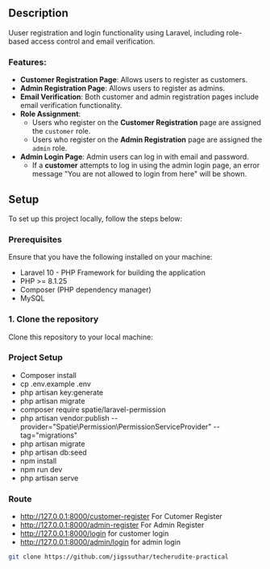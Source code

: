 

## Description

Uuser registration and login functionality using Laravel, including role-based access control and email verification.

### Features:

- **Customer Registration Page**: Allows users to register as customers.
- **Admin Registration Page**: Allows users to register as admins.
- **Email Verification**: Both customer and admin registration pages include email verification functionality.
- **Role Assignment**: 
  - Users who register on the **Customer Registration** page are assigned the `customer` role.
  - Users who register on the **Admin Registration** page are assigned the `admin` role.
- **Admin Login Page**: Admin users can log in with email and password.
  - If a **customer** attempts to log in using the admin login page, an error message "You are not allowed to login from here" will be shown.
  
## Setup

To set up this project locally, follow the steps below:

### Prerequisites

Ensure that you have the following installed on your machine:
- Laravel 10 - PHP Framework for building the application
- PHP >= 8.1.25
- Composer (PHP dependency manager)
- MySQL

### 1. Clone the repository

Clone this repository to your local machine:

### Project Setup
- Composer install
- cp .env.example .env
- php artisan key:generate
- php artisan migrate
- composer require spatie/laravel-permission
- php artisan vendor:publish --provider="Spatie\Permission\PermissionServiceProvider" --tag="migrations"
- php artisan migrate
- php artisan db:seed
- npm install
- npm run dev
- php artisan serve

### Route
 - http://127.0.0.1:8000/customer-register For Cutomer Register
 - http://127.0.0.1:8000/admin-register For Admin Register
 - http://127.0.0.1:8000/login  for customer login
 - http://127.0.0.1:8000/admin/login  for admin login

```bash
git clone https://github.com/jigssuthar/techerudite-practical


